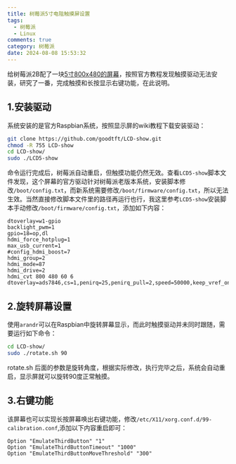 ```yaml
---
title: 树莓派5寸电阻触摸屏设置
tags:
  - 树莓派
  - Linux
comments: true
category: 树莓派
date: 2024-08-08 15:53:32
---
```




给树莓派2B配了一块<a href="http://www.lcdwiki.com/zh/5inch_HDMI_Display" target="_blank">5寸800x480的屏幕</a>，按照官方教程发现触摸驱动无法安装，研究了一番，完成触摸和长按显示右键功能，在此说明。

## 1.安装驱动

系统安装的是官方Raspbian系统，按照显示屏的wiki教程下载安装驱动：

```bash
git clone https://github.com/goodtft/LCD-show.git
chmod -R 755 LCD-show
cd LCD-show/
sudo ./LCD5-show
```

命令运行完成后，树莓派自动重启，但触摸功能仍然无效。查看`LCD5-show`脚本文件发现，这个屏幕的官方驱动针对树莓派老版本系统，安装脚本修改`/boot/config.txt`，而新系统需要修改`/boot/firmware/config.txt`，所以无法生效。当然直接修改脚本文件里的路径再运行也行，我这里参考`LCD5-show`安装脚本手动修改`/boot/firmware/config.txt`，添加如下内容：

```
dtoverlay=w1-gpio
backlight_pwm=1
gpio=18=op,dl
hdmi_force_hotplug=1
max_usb_current=1
#config_hdmi_boost=7
hdmi_group=2
hdmi_mode=87
hdmi_drive=2
hdmi_cvt 800 480 60 6
dtoverlay=ads7846,cs=1,penirq=25,penirq_pull=2,speed=50000,keep_vref_on=0,swapxy=0,pmax=255,xohms=150,xmin=200,xmax=3900,ymin=200,ymax=3900
```

## 2.旋转屏幕设置

使用`arandr`可以在Raspbian中旋转屏幕显示，而此时触摸驱动并未同时跟随，需要运行如下命令：

```bash
cd LCD-show/
sudo ./rotate.sh 90
```

rotate.sh 后面的参数是旋转角度，根据实际修改，执行完毕之后，系统会自动重启，显示屏就可以旋转90度正常触摸。

## 3.右键功能

该屏幕也可以实现长按屏幕唤出右键功能，修改`/etc/X11/xorg.conf.d/99-calibration.conf`,添加以下内容重启即可：

```
Option "EmulateThirdButton" "1"
Option "EmulateThirdButtonTimeout" "1000"
Option "EmulateThirdButtonMoveThreshold" "300"
```

